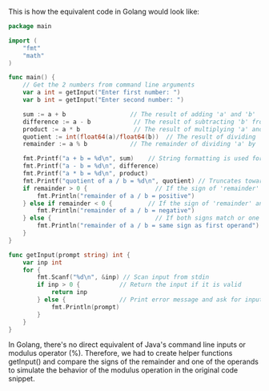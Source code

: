 This is how the equivalent code in Golang would look like:

```go
package main

import (
	"fmt"
	"math"
)

func main() {
	// Get the 2 numbers from command line arguments
	var a int = getInput("Enter first number: ")
	var b int = getInput("Enter second number: ")

	sum := a + b                  // The result of adding 'a' and 'b'
	difference := a - b            // The result of subtracting 'b' from 'a'
	product := a * b               // The result of multiplying 'a' and 'b'
	quotient := int(float64(a)/float64(b))  // The result of dividing 'a' by 'b' (Note: 'division' does not contain the fractional part)
	remainder := a % b            // The remainder of dividing 'a' by 'b'

	fmt.Printf("a + b = %d\n", sum)    // String formatting is used for output
	fmt.Printf("a - b = %d\n", difference)  
	fmt.Printf("a * b = %d\n", product) 
	fmt.Printf("quotient of a / b = %d\n", quotient) // Truncates towards zero
	if remainder > 0 {                   // If the sign of 'remainder' and first operand are different
		fmt.Println("remainder of a / b = positive")
	} else if remainder < 0 {          // If the sign of 'remainder' and second operand are different
		fmt.Println("remainder of a / b = negative") 
	} else {                             // If both signs match or one is positive zero
		fmt.Println("remainder of a / b = same sign as first operand") 
	}
}

func getInput(prompt string) int {
	var inp int
	for {
		fmt.Scanf("%d\n", &inp) // Scan input from stdin
		if inp > 0 {           // Return the input if it is valid
			return inp
		} else {               // Print error message and ask for input again
			fmt.Println(prompt)
		}
	}
}
```

In Golang, there's no direct equivalent of Java's command line inputs or modulus operator (%). Therefore, we had to create helper functions getInput() and compare the signs of the remainder and one of the operands to simulate the behavior of the modulus operation in the original code snippet.
